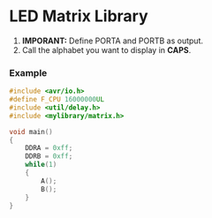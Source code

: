 # LED Matrix Library

1. **IMPORANT:** Define PORTA and PORTB as output.
2. Call the alphabet you want to display in **CAPS**. 
### Example
```c
#include <avr/io.h>
#define F_CPU 16000000UL
#include <util/delay.h>
#include <mylibrary/matrix.h>

void main()
{
	DDRA = 0xff;
	DDRB = 0xff;
	while(1)
	{
		A();
		B();
	}
}
```
